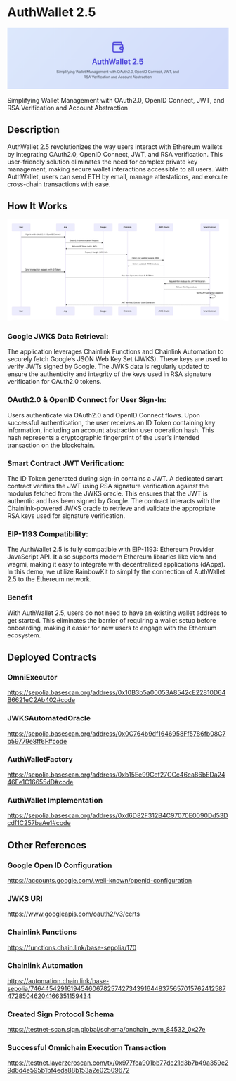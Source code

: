# AuthWallet 2.5

![top](./app/public/top.png)

Simplifying Wallet Management with OAuth2.0, OpenID Connect, JWT, and RSA Verification and Account Abstraction

## Description

AuthWallet 2.5 revolutionizes the way users interact with Ethereum wallets by integrating OAuth2.0, OpenID Connect, JWT, and RSA verification. This user-friendly solution eliminates the need for complex private key management, making secure wallet interactions accessible to all users. With AuthWallet, users can send ETH by email, manage attestations, and execute cross-chain transactions with ease.

## How It Works

![how-it-works](./app/public/how-it-works.png)

### Google JWKS Data Retrieval:

The application leverages Chainlink Functions and Chainlink Automation to securely fetch Google’s JSON Web Key Set (JWKS). These keys are used to verify JWTs signed by Google. The JWKS data is regularly updated to ensure the authenticity and integrity of the keys used in RSA signature verification for OAuth2.0 tokens.

### OAuth2.0 & OpenID Connect for User Sign-In:

Users authenticate via OAuth2.0 and OpenID Connect flows. Upon successful authentication, the user receives an ID Token containing key information, including an account abstraction user operation hash. This hash represents a cryptographic fingerprint of the user's intended transaction on the blockchain.

### Smart Contract JWT Verification:

The ID Token generated during sign-in contains a JWT. A dedicated smart contract verifies the JWT using RSA signature verification against the modulus fetched from the JWKS oracle. This ensures that the JWT is authentic and has been signed by Google. The contract interacts with the Chainlink-powered JWKS oracle to retrieve and validate the appropriate RSA keys used for signature verification.

### EIP-1193 Compatibility:

The AuthWallet 2.5 is fully compatible with EIP-1193: Ethereum Provider JavaScript API. It also supports modern Ethereum libraries like viem and wagmi, making it easy to integrate with decentralized applications (dApps). In this demo, we utilize RainbowKit to simplify the connection of AuthWallet 2.5 to the Ethereum network.

### Benefit

With AuthWallet 2.5, users do not need to have an existing wallet address to get started. This eliminates the barrier of requiring a wallet setup before onboarding, making it easier for new users to engage with the Ethereum ecosystem.

## Deployed Contracts

### OmniExecutor

https://sepolia.basescan.org/address/0x10B3b5a00053A8542cE22810D64B6621eC2Ab402#code

### JWKSAutomatedOracle

https://sepolia.basescan.org/address/0x0C764b9df1646958Ff5786fb08C7b59779e8ff6F#code

### AuthWalletFactory

https://sepolia.basescan.org/address/0xb15Ee99Cef27CCc46ca86bEDa2446Ee1C16655dD#code

### AuthWallet Implementation

https://sepolia.basescan.org/address/0xd6D82F312B4C97070E0090Dd53Dcdf1C257baAe1#code

## Other References

### Google Open ID Configuration

https://accounts.google.com/.well-known/openid-configuration

### JWKS URI

https://www.googleapis.com/oauth2/v3/certs

### Chainlink Functions

https://functions.chain.link/base-sepolia/170

### Chainlink Automation

https://automation.chain.link/base-sepolia/74644542916194546067825742734391644837565701576241258747285046204166351159434

### Created Sign Protocol Schema

https://testnet-scan.sign.global/schema/onchain_evm_84532_0x27e

### Successful Omnichain Execution Transaction

https://testnet.layerzeroscan.com/tx/0x977fca901bb77de21d3b7b49a359e29d6d4e595b1bf4eda88b153a2e02509672
